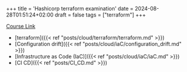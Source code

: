 +++
title = 'Hashicorp terraform examination'
date = 2024-08-28T01:51:24+02:00
draft = false
tags = ["terraform"]
+++

[Course Link](https://www.youtube.com/watch?v=SPcwo0Gq9T8)




- [terraform]({{< ref "posts/cloud/terraform/terraform.md" >}})
- [Configuration drift]({{< ref "posts/cloud/iaC/configuration_drift.md" >}})
- [Infrastructure as Code (IaC)]({{< ref "posts/cloud/iaC/iaC.md" >}})
- [CI CD]({{< ref "posts/CI_CD.md" >}})


